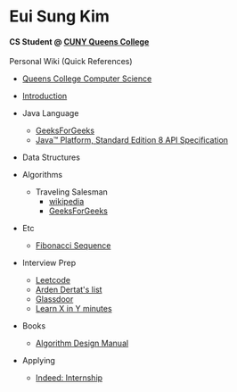 # Eui Sung Kim <a href="https://github.com/euisungkim" target="\_blank" class="nav-link"><i class="fa fa-github-square fa-5x" aria-hidden="true"></i></a><a href="https://www.linkedin.com/in/euisungkim/" target="\_blank" class="nav-link"><i class="fa fa-linkedin-square fa-5x" aria-hidden="true"></i></a>
#### CS Student @ [CUNY Queens College](https://www.cs.qc.edu)

Personal Wiki (Quick References)

* [Queens College Computer Science](http://www.cs.qc.edu/)

* [Introduction](README.md)

* Java Language
  - [GeeksForGeeks](http://www.geeksforgeeks.org/java/)
  - [Java™ Platform, Standard Edition 8
API Specification](https://docs.oracle.com/javase/8/docs/api/)

* Data Structures

* Algorithms
  - Traveling Salesman
    - [wikipedia](https://simple.wikipedia.org/wiki/Travelling_salesman_problem)
    - [GeeksForGeeks](http://www.geeksforgeeks.org/travelling-salesman-problem-set-1/)

* Etc
  - [Fibonacci Sequence](https://leetcode.com/problems/climbing-stairs/#/solution)

* Interview Prep
  - [Leetcode](https://leetcode.com)
  - [Arden Dertat's list](http://www.ardendertat.com/2012/01/09/programming-interview-questions/)
  - [Glassdoor](https://glassdoor.com)
  - [Learn X in Y minutes](https://learnxinyminutes.com/)

* Books
  - [Algorithm Design Manual](http://www.algorist.com/)

* Applying
  - [Indeed: Internship](https://www.indeed.com/jobs?q=Software+Engineer+Intern&l=New+York%2C+NY)

